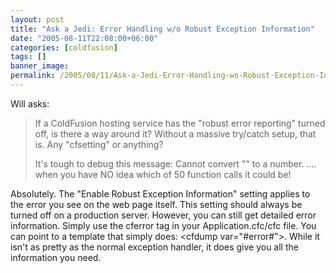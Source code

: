 ```yaml
---
layout: post
title: "Ask a Jedi: Error Handling w/o Robust Exception Information"
date: "2005-08-11T22:08:00+06:00"
categories: [coldfusion]
tags: []
banner_image: 
permalink: /2005/08/11/Ask-a-Jedi-Error-Handling-wo-Robust-Exception-Information
---
```


Will asks:

<blockquote>
If a ColdFusion hosting service has the "robust error reporting" turned off, is there a way around it?  Without a massive try/catch setup, that is.  Any "cfsetting" or anything?
 
It's tough to debug this message:  Cannot convert "" to a number.     .... when you have NO idea which of 50 function calls it could be!
</blockquote>

Absolutely. The "Enable Robust Exception Information" setting applies to the error you see on the web page itself. This setting should always be turned off on a production server. However, you can still get detailed error information. Simply use the cferror tag in your Application.cfc/cfc file. You can point to a template that simply does: &lt;cfdump var="#error#"&gt;. While it isn't as pretty as the normal exception handler, it does give you all the information you need.
